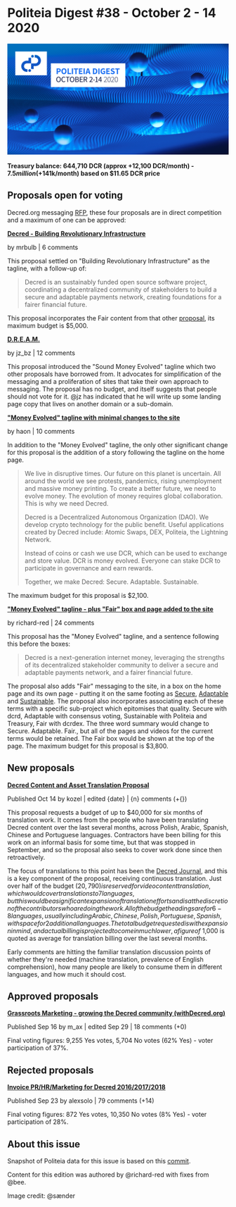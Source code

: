 # Politeia Digest #38 - October 2 - 14 2020

![Image credit: @sænder](img/issue038/issue038-title.png)

**Treasury balance: 644,710 DCR (approx +12,100 DCR/month) - $7.5 million (+$141k/month) based on $11.65 DCR price**

## Proposals open for voting

Decred.org messaging [RFP](https://proposals.decred.org/proposals/91becea), these four proposals are in direct competition and a maximum of one can be approved:

**[Decred - Building Revolutionary Infrastructure](https://proposals.decred.org/proposals/d6ff458)**

by mrbulb | 6 comments

This proposal settled on "Building Revolutionary Infrastructure" as the tagline, with a follow-up of:

> Decred is an sustainably funded open source software project, coordinating a decentralized community of stakeholders to build a secure and adaptable payments network, creating foundations for a fairer financial future.

This proposal incorporates the Fair content from that other [proposal](https://proposals.decred.org/proposals/f0a00d5), its maximum budget is $5,000.

**[D.R.E.A.M.](https://proposals.decred.org/proposals/4532397)**

by jz_bz | 12 comments

This proposal introduced the "Sound Money Evolved" tagline which two other proposals have borrowed from. It advocates for simplification of the messaging and a proliferation of sites that take their own approach to messaging. The proposal has no budget, and itself suggests that people should not vote for it. @jz has indicated that he will write up some landing page copy that lives on another domain or a sub-domain.

**["Money Evolved" tagline with minimal changes to the site](https://proposals.decred.org/proposals/02d9fc2)**

by haon | 10 comments

In addition to the "Money Evolved" tagline, the only other significant change for this proposal is the addition of a story following the tagline on the home page.

> We live in disruptive times. Our future on this planet is uncertain. All around the world we see protests, pandemics, rising unemployment and massive money printing. To create a better future, we need to evolve money. The evolution of money requires global collaboration. This is why we need Decred.
>
> Decred is a Decentralized Autonomous Organization (DAO). We develop crypto technology for the public benefit. Useful applications created by Decred include: Atomic Swaps, DEX, Politeia, the Lightning Network.
>
> Instead of coins or cash we use DCR, which can be used to exchange and store value. DCR is money evolved. Everyone can stake DCR to participate in governance and earn rewards.
>
> Together, we make Decred: Secure. Adaptable. Sustainable.

The maximum budget for this proposal is $2,100.

**["Money Evolved" tagline - plus "Fair" box and page added to the site](https://proposals.decred.org/proposals/f0a00d5)**

by richard-red | 24 comments

This proposal has the "Money Evolved" tagline, and a sentence following this before the boxes:

> Decred is a next-generation internet money, leveraging the strengths of its decentralized stakeholder community to deliver a secure and adaptable payments network, and a fairer financial future.

The proposal also adds "Fair" messaging to the site, in a box on the home page and its own page - putting it on the same footing as [Secure](https://decred.org/security/), [Adaptable](https://decred.org/adaptability/) and [Sustainable](https://decred.org/sustainability/). The proposal also incorporates associating each of these terms with a specific sub-project which epitomises that quality. Secure with dcrd, Adaptable with consensus voting, Sustainable with Politeia and Treasury, Fair with dcrdex. The three word summary would change to Secure. Adaptable. Fair., but all of the pages and videos for the current terms would be retained. The Fair box would be shown at the top of the page. The maximum budget for this proposal is $3,800.

## New proposals

**[Decred Content and Asset Translation Proposal](https://proposals.decred.org/proposals/c093b8a)**

Published Oct 14 by kozel | edited {date} | {n} comments (+{})

This proposal requests a budget of up to $40,000 for six months of translation work. It comes from the people who have been translating Decred content over the last several months, across Polish, Arabic, Spanish, Chinese and Portuguese languages. Contractors have been billing for this work on an informal basis for some time, but that was stopped in September, and so the proposal also seeks to cover work done since then retroactively.

The focus of translations to this point has been the [Decred Journal](https://xaur.github.io/decred-news/), and this is a key component of the proposal, receiving continuous translation. Just over half of the budget ($20,790) is reserved for video content translation, which would cover translations to 7 languages, but this would be a significant expansion of translation efforts and is at the discretion of the contributors who are doing the work. All of the budget headings are for 6-8 languages, usually including Arabic, Chinese, Polish, Portuguese, Spanish, with space for 2 additional languages. The total budget requested is with expansion in mind, and actual billing is projected to come in much lower, a figure of ~$1,000 is quoted as average for translation billing over the last several months.

Early comments are hitting the familiar translation discussion points of whether they're needed (machine translation, prevalence of English comprehension), how many people are likely to consume them in different languages, and how much it should cost.

## Approved proposals

**[Grassroots Marketing - growing the Decred community (withDecred.org)](https://proposals.decred.org/proposals/2bf72e6)**

Published Sep 16 by m_ax | edited Sep 29 | 18 comments (+0)

Final voting figures: 9,255 Yes votes, 5,704 No votes (62% Yes) - voter participation of 37%.

## Rejected proposals

**[Invoice PR/HR/Marketing for Decred 2016/2017/2018](https://proposals.decred.org/proposals/f279ed5)**

Published Sep 23 by alexsolo | 79 comments (+14)

Final voting figures: 872 Yes votes, 10,350 No votes (8% Yes) - voter participation of 28%.

## About this issue

Snapshot of Politeia data for this issue is based on this [commit](https://github.com/decred-proposals/mainnet/commit/bb28f3b35dd4affbe679b1e1b1eacf80f76d1194).

Content for this edition was authored by @richard-red with fixes from @bee.

Image credit: @sænder
